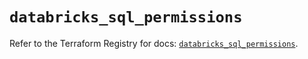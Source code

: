 # `databricks_sql_permissions`

Refer to the Terraform Registry for docs: [`databricks_sql_permissions`](https://registry.terraform.io/providers/databricks/databricks/1.81.0/docs/resources/sql_permissions).
